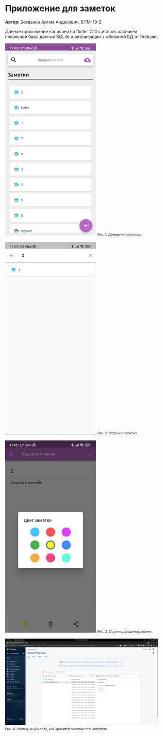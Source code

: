 # Приложение для заметок
**Автор**: Богданов Артем Андреевич, БПМ-19-2

Данное приложение написано на flutter 2.10 с использованием локальной базы данных SQLite и авторизации + облачной БД от firebase.


<img src="./screenshots/home-page.jpg" alt="drawing" width="300"/>
<i style="font-size: 8pt;">Рис. 1. Домашняя страница.</i>
<br>
<br>
<img src="./screenshots/search-page.jpg" alt="drawing" width="300"/>
<i style="font-size: 8pt;">Рис. 2. Cтраница поиска.</i>
<br>
<br>
<img src="./screenshots/edit-page.jpg" alt="drawing" width="300"/>
<i style="font-size: 8pt;">Рис. 3. Cтраница редактирования.</i>
<br>
<br>


<img src="./screenshots/firebase.png" alt="drawing" width="900"/>
<i style="font-size: 8pt;">Рис. 4. Пример из firebase, как хранятся заметки пользователя.</i>
</br>